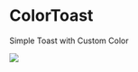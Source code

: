 # ColorToast
Simple Toast with Custom Color

[![](https://jitpack.io/v/LumbaLumbaDarat/ColorToast.svg)](https://jitpack.io/#LumbaLumbaDarat/ColorToast)
